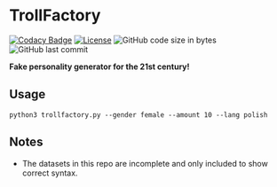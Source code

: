 # TrollFactory

[![Codacy Badge](https://app.codacy.com/project/badge/Grade/be2f935c44f04d4c94b97ea5cfc8e44f)](https://www.codacy.com/gh/stanislawowski/TrollFactory/dashboard?utm_source=github.com&amp;utm_medium=referral&amp;utm_content=stanislawowski/TrollFactory&amp;utm_campaign=Badge_Grade)
[![License](https://img.shields.io/github/license/stanislawowski/TrollFactory.svg)](https://github.com/stanislawowski/TrollFactory)
![GitHub code size in bytes](https://img.shields.io/github/languages/code-size/stanislawowski/TrollFactory)
![GitHub last commit](https://img.shields.io/github/last-commit/stanislawowski/TrollFactory)

**Fake personality generator for the 21st century!**

## Usage
`python3 trollfactory.py --gender female --amount 10 --lang polish`

## Notes
   - The datasets in this repo are incomplete and only included to show correct syntax.
